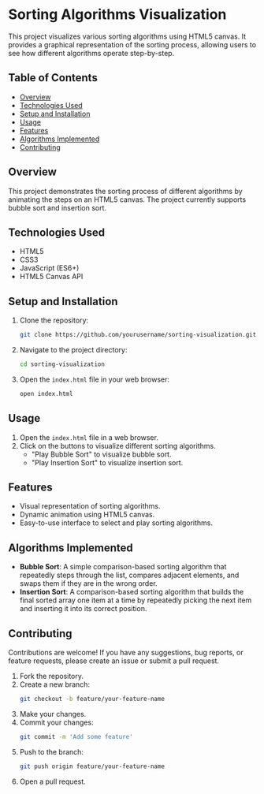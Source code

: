 # Sorting Algorithms Visualization

This project visualizes various sorting algorithms using HTML5 canvas. It provides a graphical representation of the sorting process, allowing users to see how different algorithms operate step-by-step.

## Table of Contents
- [Overview](#overview)
- [Technologies Used](#technologies-used)
- [Setup and Installation](#setup-and-installation)
- [Usage](#usage)
- [Features](#features)
- [Algorithms Implemented](#algorithms-implemented)
- [Contributing](#contributing)

## Overview
This project demonstrates the sorting process of different algorithms by animating the steps on an HTML5 canvas. The project currently supports bubble sort and insertion sort.

## Technologies Used
- HTML5
- CSS3
- JavaScript (ES6+)
- HTML5 Canvas API

## Setup and Installation
1. Clone the repository:
    ```bash
    git clone https://github.com/yourusername/sorting-visualization.git
    ```
2. Navigate to the project directory:
    ```bash
    cd sorting-visualization
    ```
3. Open the `index.html` file in your web browser:
    ```bash
    open index.html
    ```

## Usage
1. Open the `index.html` file in a web browser.
2. Click on the buttons to visualize different sorting algorithms.
    - "Play Bubble Sort" to visualize bubble sort.
    - "Play Insertion Sort" to visualize insertion sort.

## Features
- Visual representation of sorting algorithms.
- Dynamic animation using HTML5 canvas.
- Easy-to-use interface to select and play sorting algorithms.

## Algorithms Implemented
- **Bubble Sort**: A simple comparison-based sorting algorithm that repeatedly steps through the list, compares adjacent elements, and swaps them if they are in the wrong order.
- **Insertion Sort**: A comparison-based sorting algorithm that builds the final sorted array one item at a time by repeatedly picking the next item and inserting it into its correct position.

## Contributing
Contributions are welcome! If you have any suggestions, bug reports, or feature requests, please create an issue or submit a pull request.

1. Fork the repository.
2. Create a new branch:
    ```bash
    git checkout -b feature/your-feature-name
    ```
3. Make your changes.
4. Commit your changes:
    ```bash
    git commit -m 'Add some feature'
    ```
5. Push to the branch:
    ```bash
    git push origin feature/your-feature-name
    ```
6. Open a pull request.
